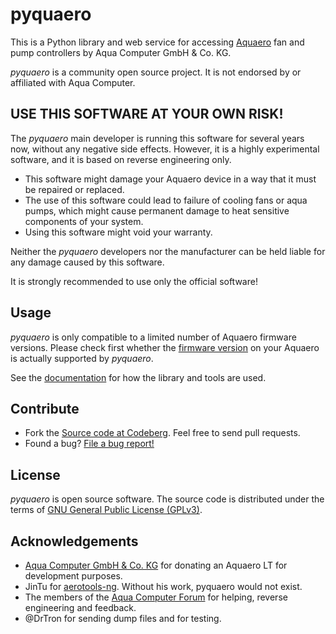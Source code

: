 # pyquaero

This is a Python library and web service for accessing [Aquaero](https://aquacomputer.de/aquaero-5.html) fan and pump controllers by Aqua Computer GmbH & Co. KG.

_pyquaero_ is a community open source project. It is not endorsed by or affiliated with Aqua Computer.

## USE THIS SOFTWARE AT YOUR OWN RISK!

The _pyquaero_ main developer is running this software for several years now, without any negative side effects. However, it is a highly experimental software, and it is based on reverse engineering only.

* This software might damage your Aquaero device in a way that it must be repaired or replaced.
* The use of this software could lead to failure of cooling fans or aqua pumps, which might cause permanent damage to heat sensitive components of your system.
* Using this software might void your warranty.

Neither the _pyquaero_ developers nor the manufacturer can be held liable for any damage caused by this software.

It is strongly recommended to use only the official software!

## Usage

_pyquaero_ is only compatible to a limited number of Aquaero firmware versions. Please check first whether the [firmware version](https://shredzone.org/docs/pyquaero/firmware/) on your Aquaero is actually supported by _pyquaero_.

See the [documentation](https://shredzone.org/docs/pyquaero/index.html) for how the library and tools are used.

## Contribute

* Fork the [Source code at Codeberg](https://codeberg.org/shred/pyquaero). Feel free to send pull requests.
* Found a bug? [File a bug report!](https://codeberg.org/shred/pyquaero/issues)

## License

_pyquaero_ is open source software. The source code is distributed under the terms of [GNU General Public License (GPLv3)](https://www.gnu.org/licenses/gpl-3.0.en.html#content).

## Acknowledgements

* [Aqua Computer GmbH & Co. KG](https://www.aquacomputer.de) for donating an Aquaero LT for development purposes.
* JinTu for [aerotools-ng](https://github.com/JinTu/aerotools-ng). Without his work, pyquaero would not exist.
* The members of the [Aqua Computer Forum](https://forum.aquacomputer.de) for helping, reverse engineering and feedback.
* @DrTron for sending dump files and for testing.
